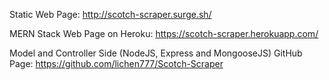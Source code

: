 Static Web Page: http://scotch-scraper.surge.sh/

MERN Stack Web Page on Heroku: https://scotch-scraper.herokuapp.com/

Model and Controller Side (NodeJS, Express and MongooseJS) GitHub Page: https://github.com/lichen777/Scotch-Scraper
